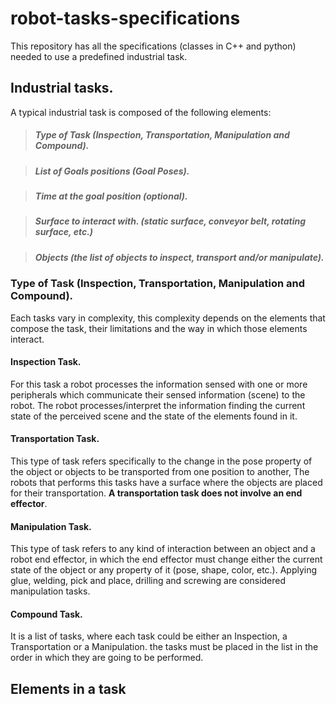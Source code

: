 # robot-tasks-specifications
This repository has all the specifications (classes in C++ and python) needed to use a predefined industrial task.

## Industrial tasks.
A typical industrial task is composed of the following elements:

> ##### Type of Task (Inspection, Transportation, Manipulation and Compound).

> ##### List of Goals positions (Goal Poses).

> ##### Time at the goal position (optional).

> ##### Surface to interact with. (static surface, conveyor belt, rotating surface, etc.)

> ##### Objects (the list of objects to inspect, transport and/or manipulate).

### Type of Task (Inspection, Transportation, Manipulation and Compound).
Each tasks vary in complexity, this complexity depends on the elements that compose the task, their limitations and the way in which those elements interact.

#### Inspection Task.
For this task a robot processes the information sensed with one or more peripherals which communicate their sensed information (scene) to the robot. The robot processes/interpret the information finding the current state of the perceived scene and the state of the elements found in it.

#### Transportation Task.
This type of task refers specifically to the change in the pose property of the object or objects to be transported from one position to another, The robots that performs this tasks have a surface where the objects are placed for their transportation. **A transportation task does not involve an end effector**.

#### Manipulation Task.
This type of task refers to any kind of interaction between an object and a robot end effector, in which the end effector must change either the current state of the object or any property of it (pose, shape, color, etc.). Applying glue, welding, pick and place, drilling and screwing are considered manipulation tasks.

#### Compound Task.
It is a list of tasks, where each task could be either an Inspection, a Transportation or a Manipulation. the tasks must be placed in the list in the order in which they are going to be performed.

## Elements in a task
